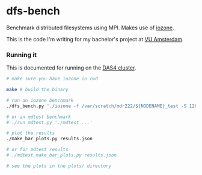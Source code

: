 dfs-bench
=========

Benchmark distributed filesystems using MPI. Makes use of [iozone](http://www.iozone.org/).

This is the code I'm writing for my bachelor's project at [VU Amsterdam](https://www.vu.nl/en/).

### Running it

This is documented for running on the [DAS4 cluster](http://www.cs.vu.nl/das4/).

```bash
# make sure you have iozone in cwd

make # build the binary

# run an iozone benchmark
./dfs_bench.py './iozone -f /var/scratch/mdr222/${NODENAME}_test -S 12000 -L 64 -c -e -s 1M -i0 -i1 -r 128 -R'

# or an mdtest benchmark
# ./run_mdtest.py './mdtest ...'

# plot the results
./make_bar_plots.py results.json

# or for mdtest results
# ./mdtest_make_bar_plots.py results.json

# see the plots in the plots/ directory
```


